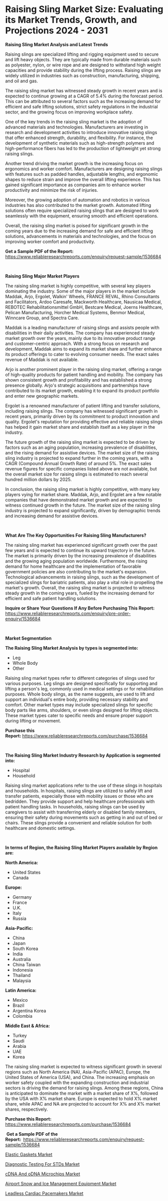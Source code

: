 <p><h1>Raising Sling Market Size: Evaluating its Market Trends, Growth, and Projections 2024 - 2031</h1></p><p><strong>Raising Sling Market Analysis and Latest Trends</strong></p>
<p><p>Raising slings are specialized lifting and rigging equipment used to secure and lift heavy objects. They are typically made from durable materials such as polyester, nylon, or wire rope and are designed to withstand high weight capacities and provide stability during the lifting process. Raising slings are widely utilized in industries such as construction, manufacturing, shipping, and oil and gas.</p><p>The raising sling market has witnessed steady growth in recent years and is expected to continue growing at a CAGR of 5.4% during the forecast period. This can be attributed to several factors such as the increasing demand for efficient and safe lifting solutions, strict safety regulations in the industrial sector, and the growing focus on improving workplace safety.</p><p>One of the key trends in the raising sling market is the adoption of advanced materials and technologies. Manufacturers are investing in research and development activities to introduce innovative raising slings that offer enhanced strength, durability, and flexibility. For instance, the development of synthetic materials such as high-strength polymers and high-performance fibers has led to the production of lightweight yet strong raising slings.</p><p>Another trend driving the market growth is the increasing focus on ergonomics and worker comfort. Manufacturers are designing raising slings with features such as padded handles, adjustable lengths, and ergonomic shapes to reduce strain and improve the overall lifting experience. This has gained significant importance as companies aim to enhance worker productivity and minimize the risk of injuries.</p><p>Moreover, the growing adoption of automation and robotics in various industries has also contributed to the market growth. Automated lifting solutions often require specialized raising slings that are designed to work seamlessly with the equipment, ensuring smooth and efficient operations.</p><p>Overall, the raising sling market is poised for significant growth in the coming years due to the increasing demand for safe and efficient lifting solutions, advancements in materials and technologies, and the focus on improving worker comfort and productivity.</p></p>
<p><strong>Get a Sample PDF of the Report:&nbsp;</strong> <a href="https://www.reliableresearchreports.com/enquiry/request-sample/1536684">https://www.reliableresearchreports.com/enquiry/request-sample/1536684</a></p>
<p>&nbsp;</p>
<p><strong>Raising Sling Major Market Players</strong></p>
<p><p>The raising sling market is highly competitive, with several key players dominating the industry. Some of the major players in the market include Maddak, Arjo, Ergolet, Walkin' Wheels, FRANCE REVAL, Rhino Consultants and Facilitators, Ardoo Caresafe, Mackworth Healthcare, Nausicaa Medical, REBOTEC Rehabilitationsmittel GmbH, Bestcare Medical, Joerns Healthcare, Pelican Manufacturing, Horcher Medical Systems, Benmor Medical, Winncare Group, and Spectra Care.</p><p>Maddak is a leading manufacturer of raising slings and assists people with disabilities in their daily activities. The company has experienced steady market growth over the years, mainly due to its innovative product range and customer-centric approach. With a strong focus on research and development, Maddak aims to expand its market share and further enhance its product offerings to cater to evolving consumer needs. The exact sales revenue of Maddak is not available.</p><p>Arjo is another prominent player in the raising sling market, offering a range of high-quality products for patient handling and mobility. The company has shown consistent growth and profitability and has established a strong presence globally. Arjo's strategic acquisitions and partnerships have contributed to its market growth, enabling it to expand its product portfolio and enter new geographic markets.</p><p>Ergolet is a renowned manufacturer of patient lifting and transfer solutions, including raising slings. The company has witnessed significant growth in recent years, primarily driven by its commitment to product innovation and quality. Ergolet's reputation for providing effective and reliable raising slings has helped it gain market share and establish itself as a key player in the industry.</p><p>The future growth of the raising sling market is expected to be driven by factors such as an aging population, increasing prevalence of disabilities, and the rising demand for assistive devices. The market size of the raising sling industry is projected to expand further in the coming years, with a CAGR (Compound Annual Growth Rate) of around 5%. The exact sales revenue figures for specific companies listed above are not available, but the overall market size for raising slings is estimated to reach several hundred million dollars by 2025.</p><p>In conclusion, the raising sling market is highly competitive, with many key players vying for market share. Maddak, Arjo, and Ergolet are a few notable companies that have demonstrated market growth and are expected to witness continued growth in the future. The market size of the raising sling industry is projected to expand significantly, driven by demographic trends and increasing demand for assistive devices.</p></p>
<p>&nbsp;</p>
<p><strong>What Are The Key Opportunities For Raising Sling Manufacturers?</strong></p>
<p><p>The raising sling market has experienced significant growth over the past few years and is expected to continue its upward trajectory in the future. The market is primarily driven by the increasing prevalence of disabilities and the growing aging population worldwide. Furthermore, the rising demand for home healthcare and the implementation of favorable government policies are also contributing to the market's expansion. Technological advancements in raising slings, such as the development of specialized slings for bariatric patients, also play a vital role in propelling the market's growth. Overall, the raising sling market is projected to witness steady growth in the coming years, fueled by the increasing demand for efficient and safe patient handling solutions.</p></p>
<p><strong>Inquire or Share Your Questions If Any Before Purchasing This Report:</strong> <a href="https://www.reliableresearchreports.com/enquiry/pre-order-enquiry/1536684">https://www.reliableresearchreports.com/enquiry/pre-order-enquiry/1536684</a></p>
<p>&nbsp;</p>
<p><strong>Market Segmentation</strong></p>
<p><strong>The Raising Sling Market Analysis by types is segmented into:</strong></p>
<p><ul><li>Leg</li><li>Whole Body</li><li>Other</li></ul></p>
<p><p>Raising sling market types refer to different categories of slings used for various purposes. Leg slings are designed specifically for supporting and lifting a person's leg, commonly used in medical settings or for rehabilitation purposes. Whole body slings, as the name suggests, are used to lift and support an individual's entire body, providing necessary stability and comfort. Other market types may include specialized slings for specific body parts like arms, shoulders, or even slings designed for lifting objects. These market types cater to specific needs and ensure proper support during lifting or movement.</p></p>
<p><strong>Purchase this Report:&nbsp;</strong><a href="https://www.reliableresearchreports.com/purchase/1536684">https://www.reliableresearchreports.com/purchase/1536684</a></p>
<p>&nbsp;</p>
<p><strong>The Raising Sling Market Industry Research by Application is segmented into:</strong></p>
<p><ul><li>Hospital</li><li>Household</li></ul></p>
<p><p>Raising sling market applications refer to the use of these slings in hospitals and households. In hospitals, raising slings are utilized to safely lift and transfer patients, especially those with mobility issues or those who are bedridden. They provide support and help healthcare professionals with patient handling tasks. In households, raising slings can be used by caregivers to assist with transferring elderly or disabled family members, ensuring their safety during movements such as getting in and out of bed or chairs. These slings provide a convenient and reliable solution for both healthcare and domestic settings.</p></p>
<p>&nbsp;</p>
<p><strong>In terms of Region, the Raising Sling Market Players available by Region are:</strong></p>
<p>
    <p> <strong> North America: </strong>
        <ul>
            <li>United States</li>
            <li>Canada</li>
        </ul>
        </p> 
    <p> <strong> Europe: </strong>
        <ul>
            <li>Germany</li>
            <li>France</li>
            <li>U.K.</li>
            <li>Italy</li>
            <li>Russia</li>
        </ul>
        </p> 
    <p> <strong> Asia-Pacific: </strong>
        <ul>
            <li>China</li>
            <li>Japan</li>
            <li>South Korea</li>
            <li>India</li>
            <li>Australia</li>
            <li>China Taiwan</li>
            <li>Indonesia</li>
            <li>Thailand</li>
            <li>Malaysia</li>
        </ul>
        </p> 
    <p> <strong> Latin America: </strong>
        <ul>
            <li>Mexico</li>
            <li>Brazil</li>
            <li>Argentina Korea</li>
            <li>Colombia</li>
        </ul>
        </p> 
    <p> <strong> Middle East & Africa: </strong>
        <ul>
            <li>Turkey</li>
            <li>Saudi</li>
            <li>Arabia</li>
            <li>UAE</li>
            <li>Korea</li>
        </ul>
    </p>
    </p>
<p><p>The raising sling market is expected to witness significant growth in several regions such as North America (NA), Asia-Pacific (APAC), Europe, the United States of America (USA), and China. The increasing emphasis on worker safety coupled with the expanding construction and industrial sectors is driving the demand for raising slings. Among these regions, China is anticipated to dominate the market with a market share of X%, followed by the USA with X% market share. Europe is expected to hold X% market share, while APAC and NA are projected to account for X% and X% market shares, respectively.</p></p>
<p><strong>Purchase this Report: </strong><a href="https://www.reliableresearchreports.com/purchase/1536684">https://www.reliableresearchreports.com/purchase/1536684</a></p>
<p>&nbsp;<strong>Get a Sample PDF of the Report:&nbsp;&nbsp;</strong><a href="https://www.reliableresearchreports.com/enquiry/request-sample/1536684">https://www.reliableresearchreports.com/enquiry/request-sample/1536684</a></p>
<p><strong></strong></p>
<p><p><a href="https://www.linkedin.com/pulse/elastic-gaskets-market-growth-trends-covid-19-impact-forecasts-ndhye?trackingId=q5wDrubdQZmyPF02%2BbH3hA%3D%3D">Elastic Gaskets Market</a></p><p><a href="https://www.linkedin.com/pulse/diagnostic-testing-stds-market-growth-trends-covid-19-qsoye?trackingId=CyVz9%2FsnTZqkDOscxby7Yw%3D%3D">Diagnostic Testing For STDs Market</a></p><p><a href="https://www.linkedin.com/pulse/cdna-odna-microchips-market-analysis-examines-its-scope-growth-f9wne?trackingId=g8budcM3SK6SPDc6aADwww%3D%3D">cDNA And oDNA Microchips Market</a></p><p><a href="https://www.linkedin.com/pulse/airport-snow-ice-management-equipment-market-provides-comprehensive-frehe?trackingId=u1GrS3xfRm%2Bpl1MxqCXCaw%3D%3D">Airport Snow and Ice Management Equipment Market</a></p><p><a href="https://www.linkedin.com/pulse/leadless-cardiac-pacemakers-market-comprehensive-report-its-rtl8e?trackingId=B1ZwItSDQ2GUJ4KYW%2FmvXA%3D%3D">Leadless Cardiac Pacemakers Market</a></p></p>